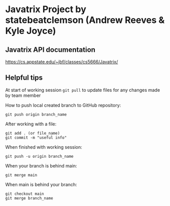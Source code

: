# Javatrix Project by statebeatclemson (Andrew Reeves & Kyle Joyce)

## Javatrix API documentation <br>
https://cs.appstate.edu/~jbf/classes/cs5666/Javatrix/ <br>

## Helpful tips <br>
At start of working session ```git pull``` to update files for any changes made by team member <br>

How to push local created branch to GitHub repository: <br>
```
git push origin branch_name
```
After working with a file: <br>
```
git add . (or file_name)
git commit -m "useful info"
```
When finished with working session: <br>
```
git push -u origin branch_name
```
When your branch is behind main: <br>
```
git merge main
```
When main is behind your branch: <br>
```
git checkout main
git merge branch_name
```
